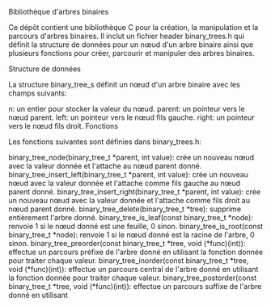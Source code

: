 Bibliothèque d'arbres binaires

Ce dépôt contient une bibliothèque C pour la création, la manipulation et la parcours d'arbres binaires. Il inclut un fichier header binary_trees.h qui définit la structure de données pour un nœud d'un arbre binaire ainsi que plusieurs fonctions pour créer, parcourir et manipuler des arbres binaires.

Structure de données

La structure binary_tree_s définit un nœud d'un arbre binaire avec les champs suivants:

n: un entier pour stocker la valeur du nœud.
parent: un pointeur vers le nœud parent.
left: un pointeur vers le nœud fils gauche.
right: un pointeur vers le nœud fils droit.
Fonctions

Les fonctions suivantes sont définies dans binary_trees.h:

binary_tree_node(binary_tree_t *parent, int value): crée un nouveau nœud avec la valeur donnée et l'attache au nœud parent donné.
binary_tree_insert_left(binary_tree_t *parent, int value): crée un nouveau nœud avec la valeur donnée et l'attache comme fils gauche au nœud parent donné.
binary_tree_insert_right(binary_tree_t *parent, int value): crée un nouveau nœud avec la valeur donnée et l'attache comme fils droit au nœud parent donné.
binary_tree_delete(binary_tree_t *tree): supprime entièrement l'arbre donné.
binary_tree_is_leaf(const binary_tree_t *node): renvoie 1 si le nœud donné est une feuille, 0 sinon.
binary_tree_is_root(const binary_tree_t *node): renvoie 1 si le nœud donné est la racine de l'arbre, 0 sinon.
binary_tree_preorder(const binary_tree_t *tree, void (*func)(int)): effectue un parcours préfixe de l'arbre donné en utilisant la fonction donnée pour traiter chaque valeur.
binary_tree_inorder(const binary_tree_t *tree, void (*func)(int)): effectue un parcours central de l'arbre donné en utilisant la fonction donnée pour traiter chaque valeur.
binary_tree_postorder(const binary_tree_t *tree, void (*func)(int)): effectue un parcours suffixe de l'arbre donné en utilisant



